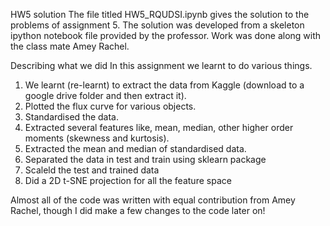 HW5 solution
The file titled HW5_RQUDSI.ipynb gives the solution to the problems of assignment 5. The solution was developed from a skeleton ipython notebook file provided by the professor. Work was done along with the class mate Amey Rachel.

Describing what we did
In this assignment we learnt to do various things.
1. We learnt (re-learnt) to extract the data from Kaggle (download to a google drive folder and then extract it).
2. Plotted the flux curve for various objects.
3. Standardised the data.
4. Extracted several features like, mean, median, other higher order moments (skewness and kurtosis).
5. Extracted the mean and median of standardised data.
6. Separated the data in test and train using sklearn package
7. Scaleld the test and trained data
8. Did a 2D t-SNE projection for all the feature space

Almost all of the code was written with equal contribution from Amey Rachel, though I did make a few changes to the code later on!
